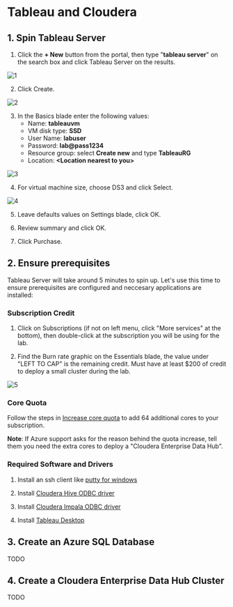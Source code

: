 # Tableau and Cloudera

## 1. Spin Tableau Server

1. Click the **+ New** button from the portal, then type "**tableau server**" on the search box and click Tableau Server on the results. 

![1](https://vperez-rwserver.github.io/AzureSetupSessions/images/tableau1.png)

2. Click Create. 

![2](https://vperez-rwserver.github.io/AzureSetupSessions/images/tableau2.png)

3. In the Basics blade enter the following values:
    * Name: **tableauvm**
    * VM disk type: **SSD**
    * User Name: **labuser**
    * Password: **lab@pass1234**
    * Resource group: select **Create new** and type **TableauRG**
    * Location: **\<Location nearest to you\>**

![3](https://vperez-rwserver.github.io/AzureSetupSessions/images/tableau3.png)

4. For virtual machine size, choose DS3 and click Select.

![4](https://vperez-rwserver.github.io/AzureSetupSessions/images/tableau4.png)

5. Leave defaults values on Settings blade, click OK.

6. Review summary and click OK.

7. Click Purchase.

## 2. Ensure prerequisites

Tableau Server will take around 5 minutes to spin up. Let's use this time to ensure prerequisites are configured and neccesary applications are installed:

### Subscription Credit

1. Click on Subscriptions (if not on left menu, click "More services" at the bottom), then double-click at the subscription you will be using for the lab.

2. Find the Burn rate graphic on the Essentials blade, the value under "LEFT TO CAP" is the remaining credit. Must have at least $200 of credit to deploy a small cluster during the lab. 

![5](https://vperez-rwserver.github.io/AzureSetupSessions/images/tableau5.png)

### Core Quota

Follow the steps in [Increase core quota](https://vperez-rwserver.github.io/AzureSetupSessions/IncreaseCoreQuota) to add 64 additional cores to your subscription.

**Note**: If Azure support asks for the reason behind the quota increase, tell them you need the extra cores to deploy a "Cloudera Enterprise Data Hub". 

### Required Software and Drivers

1. Install an ssh client like [putty for windows](https://the.earth.li/~sgtatham/putty/latest/x86/putty-0.67-installer.msi)

2. Install [Cloudera Hive ODBC driver](http://www.cloudera.com/downloads/connectors/hive/odbc/2-5-21.html)

3. Install [Cloudera Impala ODBC driver](http://www.cloudera.com/downloads/connectors/impala/odbc/2-5-36.html)

4. Install [Tableau Desktop](http://www.tableau.com/products/desktop/download)

## 3. Create an Azure SQL Database

TODO

## 4. Create a Cloudera Enterprise Data Hub Cluster

TODO

